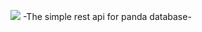 <a href="https://codeclimate.com/github/trevooga/RestApiPanda/maintainability"><img src="https://api.codeclimate.com/v1/badges/cb62851ee9ca3d5b1c6d/maintainability" /></a>
-The simple rest api for panda database-
